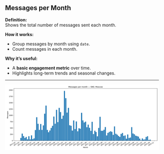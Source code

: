## Messages per Month

**Definition:**  
Shows the total number of messages sent each month.

**How it works:**
- Group messages by month using `date`.
- Count messages in each month.

**Why it’s useful:**
- A **basic engagement metric** over time.
- Highlights long-term trends and seasonal changes.

---

![Visualisation example](messages_per_month.png)
